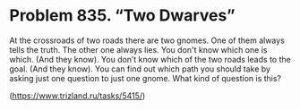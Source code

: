 # Problem 835. “Two Dwarves”

At the crossroads of two roads there are two gnomes. One of them always tells the truth. The other one always lies. You don't know which one is which. (And they know). You don’t know which of the two roads leads to the goal. (And they know). You can find out which path you should take by asking just one question to just one gnome. What kind of question is this?

(https://www.trizland.ru/tasks/5415/)